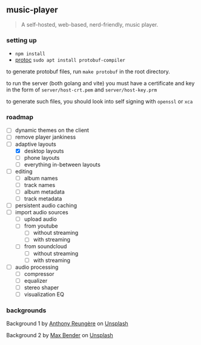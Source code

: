## music-player

> A self-hosted, web-based, nerd-friendly, music player.

### setting up

- `npm install`
- [protoc](https://grpc.io/docs/protoc-installation/) `sudo apt install protobuf-compiler`

to generate protobuf files, run `make protobuf` in the root directory.

to run the server (both golang and vite) you must have a certificate and key in the form of `server/host-crt.pem` and `server/host-key.prm`

to generate such files, you should look into self signing with `openssl` or `xca`

### roadmap

- [ ] dynamic themes on the client
- [ ] remove player jankiness
- [ ] adaptive layouts
    - [x] desktop layouts
    - [ ] phone layouts
    - [ ] everything in-between layouts
- [ ] editing
    - [ ] album names
    - [ ] track names
    - [ ] album metadata
    - [ ] track metadata
- [ ] persistent audio caching
- [ ] import audio sources
    - [ ] upload audio
    - [ ] from youtube
        - [ ] without streaming
        - [ ] with streaming
    - [ ] from soundcloud
        - [ ] without streaming
        - [ ] with streaming
- [ ] audio processing
    - [ ] compressor
    - [ ] equalizer
    - [ ] stereo shaper
    - [ ] visualization EQ

### backgrounds

Background 1 by [Anthony Reungère](https://unsplash.com/@anthonyreungere?utm_source=unsplash&utm_medium=referral&utm_content=creditCopyText) on [Unsplash](https://unsplash.com/s/photos/city?utm_source=unsplash&utm_medium=referral&utm_content=creditCopyText)

Background 2 by [Max Bender](https://unsplash.com/@maxwbender?utm_source=unsplash&utm_medium=referral&utm_content=creditCopyText) on [Unsplash](https://unsplash.com/s/photos/city?utm_source=unsplash&utm_medium=referral&utm_content=creditCopyText)

